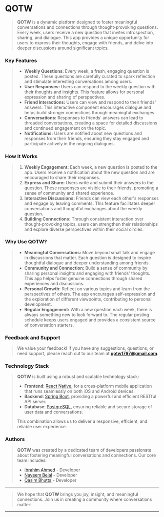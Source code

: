 # QOTW


> **QOTW** is a dynamic platform designed to foster meaningful conversations and connections through thought-provoking questions. Every week, users receive a new question that invites introspection, sharing, and dialogue. This app provides a unique opportunity for users to express their thoughts, engage with friends, and delve into deeper discussions around significant topics.
 
### Key Features
>
> - **Weekly Questions:** Every week, a fresh, engaging question is posted. These questions are carefully curated to spark reflection and stimulate interesting conversations among users.
> - **User Responses:** Users can respond to the weekly question with their thoughts and insights. This feature allows for personal expression and sharing of perspectives.
> - **Friend Interactions:** Users can view and respond to their friends' answers. This interactive component encourages dialogue and helps build stronger connections through meaningful exchanges.
> - **Conversations:** Responses to friends' answers can lead to threaded conversations, creating a space for detailed discussions and continued engagement on the topic.
> - **Notifications:** Users are notified about new questions and responses from their friends, ensuring they stay engaged and participate actively in the ongoing dialogues.


### How It Works
>
> 1. **Weekly Engagement:** Each week, a new question is posted to the app. Users receive a notification about the new question and are encouraged to share their responses.
> 2. **Express and Share:** Users write and submit their answers to the question. These responses are visible to their friends, promoting a sense of community and shared experience.
> 3. **Interactive Discussions:** Friends can view each other's responses and engage by leaving comments. This feature facilitates deeper conversations and thoughtful exchanges about the weekly question.
> 4. **Building Connections:** Through consistent interaction over thought-provoking topics, users can strengthen their relationships and explore diverse perspectives within their social circles.

### Why Use QOTW?
>
> - **Meaningful Conversations:** Move beyond small talk and engage in discussions that matter. Each question is designed to inspire thoughtful dialogue and deeper understanding among friends.
> - **Community and Connection:** Build a sense of community by sharing personal insights and engaging with friends' thoughts. This app helps foster genuine connections through shared experiences and discussions.
> - **Personal Growth:** Reflect on various topics and learn from the perspectives of others. The app encourages self-expression and the exploration of different viewpoints, contributing to personal development.
> - **Regular Engagement:** With a new question each week, there is always something new to look forward to. The regular posting schedule keeps users engaged and provides a consistent source of conversation starters.

### Feedback and Support
> We value your feedback! If you have any suggestions, questions, or need support, please reach out to our team at **qotw1767@gmail.com**.

### Technology Stack
> **QOTW** is built using a robust and scalable technology stack:
> - **Frontend**: [React Native](https://reactnative.dev/), for a cross-platform mobile application that runs seamlessly on both iOS and Android devices.
> - **Backend**: [Spring Boot](https://spring.io/projects/spring-boot/), providing a powerful and efficient RESTful API server.
> - **Database**: [PostgreSQL](https://www.postgresql.org/), ensuring reliable and secure storage of user data and conversations.
>
> This combination allows us to deliver a responsive, efficient, and reliable user experience.
 
### Authors
> **QOTW** was created by a dedicated team of developers passionate about fostering meaningful conversations and connections. Our core team includes:
> - [Ibrahim Ahmed](https://github.com/ibrahim7860) - Developer
> - [Nayeem Belal](https://github.com/NayeemBelal) - Developer
> - [Qasim Bhutta](https://github.com/qasimb03) - Developer


---
> We hope that **QOTW** brings you joy, insight, and meaningful connections. Join us in creating a community where conversations matter!
---



